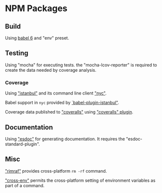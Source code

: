 # NPM Packages

## Build

Using [babel 6](https://babeljs.io/) and "env" preset.

## Testing

Using "mocha" for executing tests. the "mocha-lcov-reporter" is required to create the data needed by coverage analysis.

### Coverage

Using ["istanbul"](https://github.com/gotwarlost/istanbul) and its command line client ["nyc"](https://github.com/istanbuljs/nyc).

Babel support in `nyc` provided by [`babel-plugin-istanbul"](https://www.npmjs.com/package/nyc#use-with-babel-plugin-istanbul-for-babel-support).

Coverage data published to ["coveralls"](https://coveralls.io/) using ["coveralls" plugin](https://github.com/nickmerwin/node-coveralls).

## Documentation

Using ["esdoc"](https://esdoc.org/) for generating documentation. It requires the "esdoc-standard-plugin".

## Misc

["rimraf"](https://github.com/isaacs/rimraf) provides cross-platform `rm -rf` command.

["cross-env"](https://www.npmjs.com/package/cross-env) permits the cross-platform setting of environment variables as part of a command.
